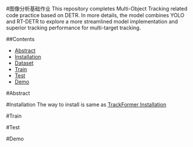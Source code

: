 #图像分析基础作业
This repository completes Multi-Object Tracking related code practice based on DETR. In more details, the model combines YOLO and RT-DETR to explore a more streamlined model implementation and superior tracking performance for multi-target tracking.

##Contents
- [Abstract](#Abstract)
- [Installation](#Installation)
- [Dataset](#Dataset)
- [Train](#Train)
- [Test](#Test)
- [Demo](#Demo)

#Abstract

#Installation
The way to install is same as [TrackFormer Installation](https://github.com/timmeinhardt/trackformer/blob/main/docs/INSTALL.md)

#Train


#Test

#Demo



